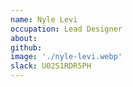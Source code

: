 ```yaml
---
name: Nyle Levi
occupation: Lead Designer
about:
github:
image: './nyle-levi.webp'
slack: U02S1RDR5PH
---
```

